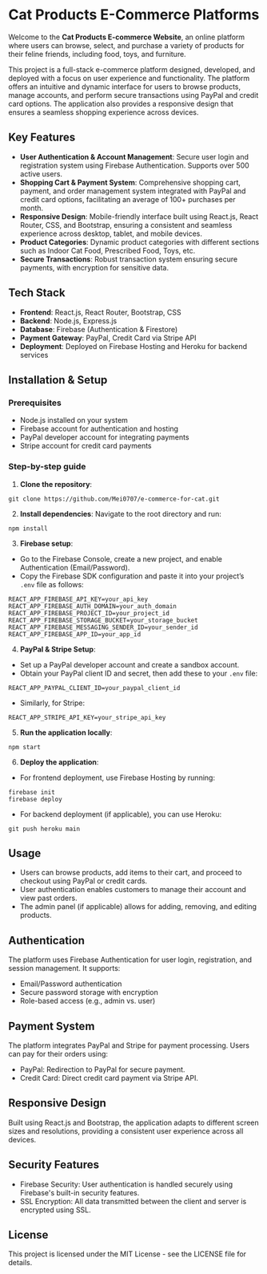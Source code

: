 # Cat Products E-Commerce Platforms
Welcome to the **Cat Products E-commerce Website**, an online platform where users can browse, select, and purchase a variety of products for their feline friends, including food, toys, and furniture.

This project is a full-stack e-commerce platform designed, developed, and deployed with a focus on user experience and functionality. The platform offers an intuitive and dynamic interface for users to browse products, manage accounts, and perform secure transactions using PayPal and credit card options. The application also provides a responsive design that ensures a seamless shopping experience across devices.

## Key Features
- **User Authentication & Account Management**: Secure user login and registration system using Firebase Authentication. Supports over 500 active users.
- **Shopping Cart & Payment System**: Comprehensive shopping cart, payment, and order management system integrated with PayPal and credit card options, facilitating an average of 100+ purchases per month.
- **Responsive Design**: Mobile-friendly interface built using React.js, React Router, CSS, and Bootstrap, ensuring a consistent and seamless experience across desktop, tablet, and mobile devices.
- **Product Categories**: Dynamic product categories with different sections such as Indoor Cat Food, Prescribed Food, Toys, etc.
- **Secure Transactions**: Robust transaction system ensuring secure payments, with encryption for sensitive data.

## Tech Stack
- **Frontend**: React.js, React Router, Bootstrap, CSS
- **Backend**: Node.js, Express.js
- **Database**: Firebase (Authentication & Firestore)
- **Payment Gateway**: PayPal, Credit Card via Stripe API
- **Deployment**: Deployed on Firebase Hosting and Heroku for backend services

## Installation & Setup

### Prerequisites
- Node.js installed on your system
- Firebase account for authentication and hosting
- PayPal developer account for integrating payments
- Stripe account for credit card payments

### Step-by-step guide

1. **Clone the repository**:
```
git clone https://github.com/Mei0707/e-commerce-for-cat.git
```

2. **Install dependencies**: Navigate to the root directory and run:
```
npm install
```

3. **Firebase setup**:
- Go to the Firebase Console, create a new project, and enable Authentication (Email/Password).
- Copy the Firebase SDK configuration and paste it into your project’s `.env` file as follows:
```
REACT_APP_FIREBASE_API_KEY=your_api_key
REACT_APP_FIREBASE_AUTH_DOMAIN=your_auth_domain
REACT_APP_FIREBASE_PROJECT_ID=your_project_id
REACT_APP_FIREBASE_STORAGE_BUCKET=your_storage_bucket
REACT_APP_FIREBASE_MESSAGING_SENDER_ID=your_sender_id
REACT_APP_FIREBASE_APP_ID=your_app_id
```

4. **PayPal & Stripe Setup**:
- Set up a PayPal developer account and create a sandbox account.
- Obtain your PayPal client ID and secret, then add these to your `.env` file:
```
REACT_APP_PAYPAL_CLIENT_ID=your_paypal_client_id
```
- Similarly, for Stripe:
```
REACT_APP_STRIPE_API_KEY=your_stripe_api_key
```

5. **Run the application locally**:
```
npm start
```

6. **Deploy the application**:
- For frontend deployment, use Firebase Hosting by running:
```
firebase init
firebase deploy
```
- For backend deployment (if applicable), you can use Heroku:
```
git push heroku main
```

## Usage
- Users can browse products, add items to their cart, and proceed to checkout using PayPal or credit cards.
- User authentication enables customers to manage their account and view past orders.
- The admin panel (if applicable) allows for adding, removing, and editing products.


## Authentication
The platform uses Firebase Authentication for user login, registration, and session management. It supports:

- Email/Password authentication
- Secure password storage with encryption
- Role-based access (e.g., admin vs. user)

## Payment System
The platform integrates PayPal and Stripe for payment processing. Users can pay for their orders using:

- PayPal: Redirection to PayPal for secure payment.
- Credit Card: Direct credit card payment via Stripe API.

## Responsive Design
Built using React.js and Bootstrap, the application adapts to different screen sizes and resolutions, providing a consistent user experience across all devices.

## Security Features
- Firebase Security: User authentication is handled securely using Firebase's built-in security features.
- SSL Encryption: All data transmitted between the client and server is encrypted using SSL.

## License
This project is licensed under the MIT License - see the LICENSE file for details.